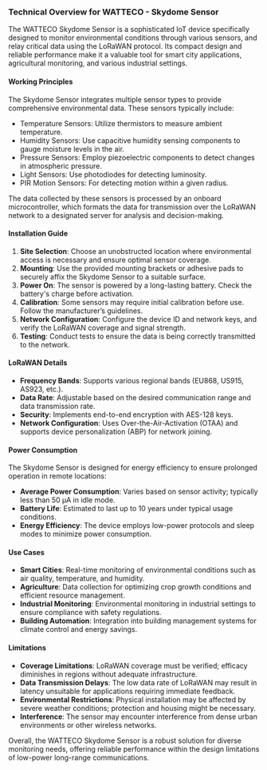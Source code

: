 ### Technical Overview for WATTECO - Skydome Sensor

The WATTECO Skydome Sensor is a sophisticated IoT device specifically designed to monitor environmental conditions through various sensors, and relay critical data using the LoRaWAN protocol. Its compact design and reliable performance make it a valuable tool for smart city applications, agricultural monitoring, and various industrial settings.

#### Working Principles

The Skydome Sensor integrates multiple sensor types to provide comprehensive environmental data. These sensors typically include:

- Temperature Sensors: Utilize thermistors to measure ambient temperature.
- Humidity Sensors: Use capacitive humidity sensing components to gauge moisture levels in the air.
- Pressure Sensors: Employ piezoelectric components to detect changes in atmospheric pressure.
- Light Sensors: Use photodiodes for detecting luminosity.
- PIR Motion Sensors: For detecting motion within a given radius.

The data collected by these sensors is processed by an onboard microcontroller, which formats the data for transmission over the LoRaWAN network to a designated server for analysis and decision-making.

#### Installation Guide

1. **Site Selection**: Choose an unobstructed location where environmental access is necessary and ensure optimal sensor coverage.
2. **Mounting**: Use the provided mounting brackets or adhesive pads to securely affix the Skydome Sensor to a suitable surface.
3. **Power On**: The sensor is powered by a long-lasting battery. Check the battery's charge before activation.
4. **Calibration**: Some sensors may require initial calibration before use. Follow the manufacturer’s guidelines.
5. **Network Configuration**: Configure the device ID and network keys, and verify the LoRaWAN coverage and signal strength.
6. **Testing**: Conduct tests to ensure the data is being correctly transmitted to the network.

#### LoRaWAN Details

- **Frequency Bands**: Supports various regional bands (EU868, US915, AS923, etc.).
- **Data Rate**: Adjustable based on the desired communication range and data transmission rate.
- **Security**: Implements end-to-end encryption with AES-128 keys.
- **Network Configuration**: Uses Over-the-Air-Activation (OTAA) and supports device personalization (ABP) for network joining.

#### Power Consumption

The Skydome Sensor is designed for energy efficiency to ensure prolonged operation in remote locations:

- **Average Power Consumption**: Varies based on sensor activity; typically less than 50 µA in idle mode.
- **Battery Life**: Estimated to last up to 10 years under typical usage conditions.
- **Energy Efficiency**: The device employs low-power protocols and sleep modes to minimize power consumption.

#### Use Cases

- **Smart Cities**: Real-time monitoring of environmental conditions such as air quality, temperature, and humidity.
- **Agriculture**: Data collection for optimizing crop growth conditions and efficient resource management.
- **Industrial Monitoring**: Environmental monitoring in industrial settings to ensure compliance with safety regulations.
- **Building Automation**: Integration into building management systems for climate control and energy savings.

#### Limitations

- **Coverage Limitations**: LoRaWAN coverage must be verified; efficacy diminishes in regions without adequate infrastructure.
- **Data Transmission Delays**: The low data rate of LoRaWAN may result in latency unsuitable for applications requiring immediate feedback.
- **Environmental Restrictions**: Physical installation may be affected by severe weather conditions; protection and housing might be necessary.
- **Interference**: The sensor may encounter interference from dense urban environments or other wireless networks.

Overall, the WATTECO Skydome Sensor is a robust solution for diverse monitoring needs, offering reliable performance within the design limitations of low-power long-range communications.